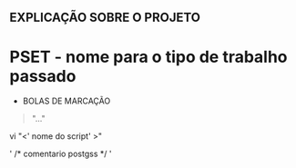 ## EXPLICAÇÃO SOBRE O PROJETO
# PSET - nome para o tipo de trabalho passado

* BOLAS DE MARCAÇÃO

> "..."

vi "<' nome do script' >"

' /* comentario postgss */ '
  
